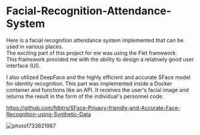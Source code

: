 # Facial-Recognition-Attendance-System
Here is a facial recognition attendance system implemented that can be used in various places.  
The exciting part of this project for me was using the Flet framework.  
This framework provided me with the ability to design a relatively good user interface (UI).


I also utilized DeepFace and the highly efficient and accurate SFace model for identity recognition.
This part was implemented inside a Docker container and functions like an API. It receives the user's facial image and returns the result in the form of the individual's personnel code.

https://github.com/fdbtrs/SFace-Privacy-friendly-and-Accurate-Face-Recognition-using-Synthetic-Data


![photo1733821987](https://github.com/user-attachments/assets/ff72d726-fd29-409f-9e28-95231eb0a06d)
